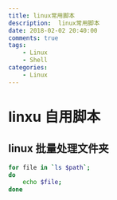 ```yaml
---
title: linux常用脚本
description:  linux常用脚本
date: 2018-02-02 20:40:00
comments: true
tags: 
    - Linux
    - Shell  
categories:
    - Linux
---
```


# linxu 自用脚本

## linux 批量处理文件夹
```bash
for file in `ls $path`;
do
    echo $file;
done
```